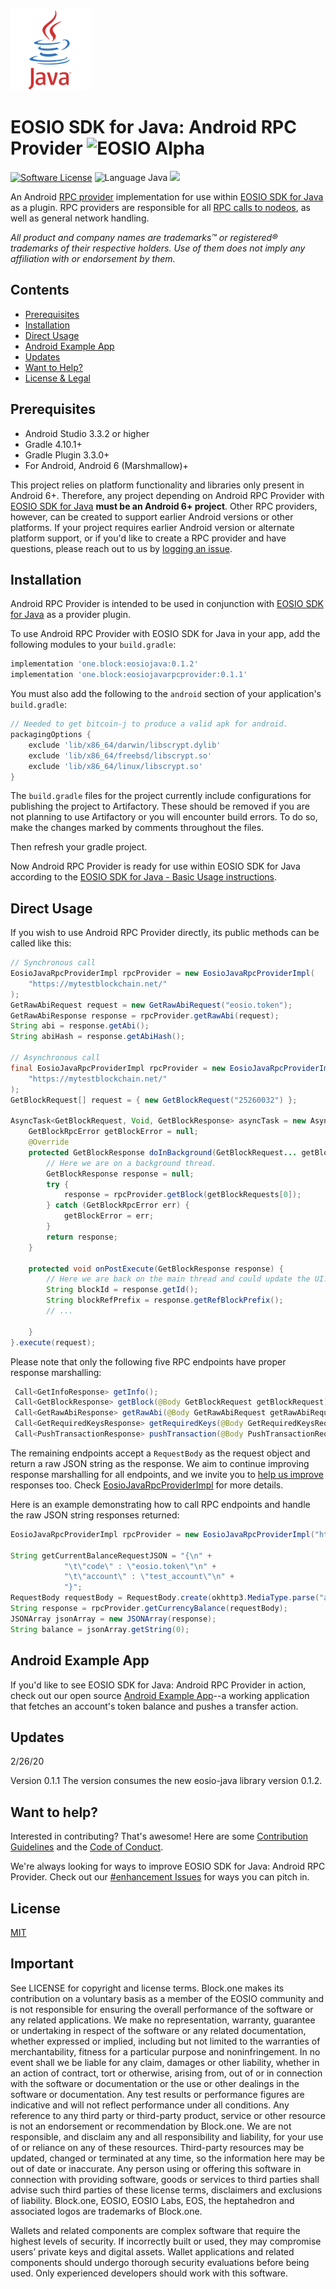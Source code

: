![Java Logo](img/java-logo.png)
# EOSIO SDK for Java: Android RPC Provider ![EOSIO Alpha](https://img.shields.io/badge/EOSIO-Alpha-blue.svg)

[![Software License](https://img.shields.io/badge/license-MIT-lightgrey.svg)](/./LICENSE)
![Language Java](https://img.shields.io/badge/Language-Java-yellow.svg)
![](https://img.shields.io/badge/Deployment%20Target-Android%206%2B-blue.svg)

An Android [RPC provider](https://github.com/EOSIO/eosio-java/tree/master#rpc-provider-protocol) implementation for use within [EOSIO SDK for Java](https://github.com/EOSIO/eosio-java) as a plugin. RPC providers are responsible for all [RPC calls to nodeos](https://developers.eos.io/eosio-nodeos/reference), as well as general network handling.

_All product and company names are trademarks™ or registered® trademarks of their respective holders. Use of them does not imply any affiliation with or endorsement by them._

## Contents

- [Prerequisites](#prerequisites)
- [Installation](#installation)
- [Direct Usage](#direct-usage)
- [Android Example App](#android-example-app)
- [Updates](#updates)
- [Want to Help?](#want-to-help)
- [License & Legal](#license)

## Prerequisites

* Android Studio 3.3.2 or higher
* Gradle 4.10.1+
* Gradle Plugin 3.3.0+
* For Android, Android 6 (Marshmallow)+

This project relies on platform functionality and libraries only present in Android 6+. Therefore, any project depending on Android RPC Provider with [EOSIO SDK for Java](https://github.com/EOSIO/eosio-java) **must be an Android 6+ project**. Other RPC providers, however, can be created to support earlier Android versions or other platforms. If your project requires earlier Android version or alternate platform support, or if you'd like to create a RPC provider and have questions, please reach out to us by [logging an issue](/../../issues/new).

## Installation

Android RPC Provider is intended to be used in conjunction with [EOSIO SDK for Java](https://github.com/EOSIO/eosio-java) as a provider plugin.

To use Android RPC Provider with EOSIO SDK for Java in your app, add the following modules to your `build.gradle`:

```groovy
implementation 'one.block:eosiojava:0.1.2'
implementation 'one.block:eosiojavarpcprovider:0.1.1'
```

You must also add the following to the `android` section of your application's `build.gradle`:

```groovy
// Needed to get bitcoin-j to produce a valid apk for android.
packagingOptions {
    exclude 'lib/x86_64/darwin/libscrypt.dylib'
    exclude 'lib/x86_64/freebsd/libscrypt.so'
    exclude 'lib/x86_64/linux/libscrypt.so'
}
```
The `build.gradle` files for the project currently include configurations for publishing the project to Artifactory.  These should be removed if you are not planning to use Artifactory or you will encounter build errors.  To do so, make the changes marked by comments throughout the files.

Then refresh your gradle project.

Now Android RPC Provider is ready for use within EOSIO SDK for Java according to the [EOSIO SDK for Java - Basic Usage instructions](https://github.com/EOSIO/eosio-java/tree/master#basic-usage).

## Direct Usage

If you wish to use Android RPC Provider directly, its public methods can be called like this:

```java
// Synchronous call
EosioJavaRpcProviderImpl rpcProvider = new EosioJavaRpcProviderImpl(
    "https://mytestblockchain.net/"
);
GetRawAbiRequest request = new GetRawAbiRequest("eosio.token");
GetRawAbiResponse response = rpcProvider.getRawAbi(request);
String abi = response.getAbi();
String abiHash = response.getAbiHash();

// Asynchronous call
final EosioJavaRpcProviderImpl rpcProvider = new EosioJavaRpcProviderImpl(
    "https://mytestblockchain.net/"
);
GetBlockRequest[] request = { new GetBlockRequest("25260032") };

AsyncTask<GetBlockRequest, Void, GetBlockResponse> asyncTask = new AsyncTask<GetBlockRequest, Void, GetBlockResponse>() {
    GetBlockRpcError getBlockError = null;
    @Override
    protected GetBlockResponse doInBackground(GetBlockRequest... getBlockRequests) {
        // Here we are on a background thread.
        GetBlockResponse response = null;
        try {
            response = rpcProvider.getBlock(getBlockRequests[0]);
        } catch (GetBlockRpcError err) {
            getBlockError = err;
        }
        return response;
    }

    protected void onPostExecute(GetBlockResponse response) {
        // Here we are back on the main thread and could update the UI.
        String blockId = response.getId();
        String blockRefPrefix = response.getRefBlockPrefix();
        // ...

    }
}.execute(request);
```

Please note that only the following five RPC endpoints have proper response marshalling:

```java
 Call<GetInfoResponse> getInfo();
 Call<GetBlockResponse> getBlock(@Body GetBlockRequest getBlockRequest);
 Call<GetRawAbiResponse> getRawAbi(@Body GetRawAbiRequest getRawAbiRequest);
 Call<GetRequiredKeysResponse> getRequiredKeys(@Body GetRequiredKeysRequest getRequiredKeysRequest);
 Call<PushTransactionResponse> pushTransaction(@Body PushTransactionRequest pushTransactionRequest);
```

The remaining endpoints accept a `RequestBody` as the request object and return a raw JSON string as the response. We aim to continue improving response marshalling for all endpoints, and we invite you to [help us improve](https://github.com/EOSIO/eosio-java-android-rpc-provider/issues/22) responses too. Check [EosioJavaRpcProviderImpl](https://github.com/EOSIO/eosio-java-android-rpc-provider/blob/master/eosiojavarpcprovider/src/main/java/one/block/eosiojavarpcprovider/implementations/EosioJavaRpcProviderImpl.java) for more details.

Here is an example demonstrating how to call RPC endpoints and handle the raw JSON string responses returned:

```java
EosioJavaRpcProviderImpl rpcProvider = new EosioJavaRpcProviderImpl("https://mytestblockchain.net/");

String getCurrentBalanceRequestJSON = "{\n" +
            "\t\"code\" : \"eosio.token\"\n" +
            "\t\"account\" : \"test_account\"\n" +
            "}";
RequestBody requestBody = RequestBody.create(okhttp3.MediaType.parse("application/json; charset=utf-8"), getCurrentBalanceRequestJSON);
String response = rpcProvider.getCurrencyBalance(requestBody);
JSONArray jsonArray = new JSONArray(response);
String balance = jsonArray.getString(0);
```

## Android Example App

If you'd like to see EOSIO SDK for Java: Android RPC Provider in action, check out our open source [Android Example App](https://github.com/EOSIO/eosio-java-android-example-app)--a working application that fetches an account's token balance and pushes a transfer action.

## Updates

2/26/20

Version 0.1.1 The version consumes the new eosio-java library version 0.1.2.

## Want to help?

Interested in contributing? That's awesome! Here are some [Contribution Guidelines](./CONTRIBUTING.md) and the [Code of Conduct](./CONTRIBUTING.md#conduct).

We're always looking for ways to improve EOSIO SDK for Java: Android RPC Provider. Check out our [#enhancement Issues](/../../issues?q=is%3Aissue+is%3Aopen+label%3Aenhancement) for ways you can pitch in.

## License

[MIT](./LICENSE)

## Important

See LICENSE for copyright and license terms.  Block.one makes its contribution on a voluntary basis as a member of the EOSIO community and is not responsible for ensuring the overall performance of the software or any related applications.  We make no representation, warranty, guarantee or undertaking in respect of the software or any related documentation, whether expressed or implied, including but not limited to the warranties of merchantability, fitness for a particular purpose and noninfringement. In no event shall we be liable for any claim, damages or other liability, whether in an action of contract, tort or otherwise, arising from, out of or in connection with the software or documentation or the use or other dealings in the software or documentation. Any test results or performance figures are indicative and will not reflect performance under all conditions.  Any reference to any third party or third-party product, service or other resource is not an endorsement or recommendation by Block.one.  We are not responsible, and disclaim any and all responsibility and liability, for your use of or reliance on any of these resources. Third-party resources may be updated, changed or terminated at any time, so the information here may be out of date or inaccurate.  Any person using or offering this software in connection with providing software, goods or services to third parties shall advise such third parties of these license terms, disclaimers and exclusions of liability.  Block.one, EOSIO, EOSIO Labs, EOS, the heptahedron and associated logos are trademarks of Block.one.

Wallets and related components are complex software that require the highest levels of security.  If incorrectly built or used, they may compromise users’ private keys and digital assets. Wallet applications and related components should undergo thorough security evaluations before being used.  Only experienced developers should work with this software.
